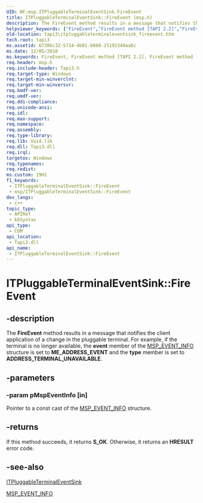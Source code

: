 ```yaml
---
UID: NF:msp.ITPluggableTerminalEventSink.FireEvent
title: ITPluggableTerminalEventSink::FireEvent (msp.h)
description: The FireEvent method results in a message that notifies the client application of a change in the pluggable terminal.
helpviewer_keywords: ["FireEvent","FireEvent method [TAPI 2.2]","FireEvent method [TAPI 2.2]","ITPluggableTerminalEventSink interface","ITPluggableTerminalEventSink interface [TAPI 2.2]","FireEvent method","ITPluggableTerminalEventSink.FireEvent","ITPluggableTerminalEventSink::FireEvent","_tapi3_itpluggableterminaleventsink_fireevent","msp/ITPluggableTerminalEventSink::FireEvent","tapi3.itpluggableterminaleventsink_fireevent"]
old-location: tapi3\itpluggableterminaleventsink_fireevent.htm
tech.root: tapi3
ms.assetid: 67386c32-5714-4b01-b860-25192349aa6c
ms.date: 12/05/2018
ms.keywords: FireEvent, FireEvent method [TAPI 2.2], FireEvent method [TAPI 2.2],ITPluggableTerminalEventSink interface, ITPluggableTerminalEventSink interface [TAPI 2.2],FireEvent method, ITPluggableTerminalEventSink.FireEvent, ITPluggableTerminalEventSink::FireEvent, _tapi3_itpluggableterminaleventsink_fireevent, msp/ITPluggableTerminalEventSink::FireEvent, tapi3.itpluggableterminaleventsink_fireevent
req.header: msp.h
req.include-header: Tapi3.h
req.target-type: Windows
req.target-min-winverclnt: 
req.target-min-winversvr: 
req.kmdf-ver: 
req.umdf-ver: 
req.ddi-compliance: 
req.unicode-ansi: 
req.idl: 
req.max-support: 
req.namespace: 
req.assembly: 
req.type-library: 
req.lib: Uuid.lib
req.dll: Tapi3.dll
req.irql: 
targetos: Windows
req.typenames: 
req.redist: 
ms.custom: 19H1
f1_keywords:
 - ITPluggableTerminalEventSink::FireEvent
 - msp/ITPluggableTerminalEventSink::FireEvent
dev_langs:
 - c++
topic_type:
 - APIRef
 - kbSyntax
api_type:
 - COM
api_location:
 - Tapi3.dll
api_name:
 - ITPluggableTerminalEventSink::FireEvent
---
```


# ITPluggableTerminalEventSink::FireEvent


## -description

The 
<b>FireEvent</b> method results in a message that notifies the client application of a change in the pluggable terminal. For example, if the terminal is no longer available, the <b>event</b> member of the 
<a href="/windows/win32/api/msp/ns-msp-msp_event_info">MSP_EVENT_INFO</a> structure is set to <b>ME_ADDRESS_EVENT</b> and the <b>type</b> member is set to <b>ADDRESS_TERMINAL_UNAVAILABLE</b>.

## -parameters

### -param pMspEventInfo [in]

Pointer to a const cast of the 
<a href="/windows/win32/api/msp/ns-msp-msp_event_info">MSP_EVENT_INFO</a> structure.

## -returns

If this method succeeds, it returns <b xmlns:loc="http://microsoft.com/wdcml/l10n">S_OK</b>. Otherwise, it returns an <b xmlns:loc="http://microsoft.com/wdcml/l10n">HRESULT</b> error code.

## -see-also

<a href="/windows/desktop/api/msp/nn-msp-itpluggableterminaleventsink">ITPluggableTerminalEventSink</a>



<a href="/windows/win32/api/msp/ns-msp-msp_event_info">MSP_EVENT_INFO</a>

